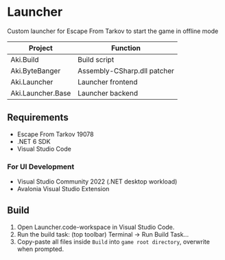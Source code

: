 # Launcher

Custom launcher for Escape From Tarkov to start the game in offline mode

**Project**        | **Function**
------------------ | --------------------------------------------
Aki.Build          | Build script
Aki.ByteBanger     | Assembly-CSharp.dll patcher
Aki.Launcher       | Launcher frontend
Aki.Launcher.Base  | Launcher backend

## Requirements

- Escape From Tarkov 19078
- .NET 6 SDK
- Visual Studio Code

### For UI Development

- Visual Studio Community 2022 (.NET desktop workload)
- Avalonia Visual Studio Extension

## Build

1. Open Launcher.code-workspace in Visual Studio Code.
2. Run the build task: (top toolbar) Terminal -> Run Build Task...
3. Copy-paste all files inside `Build` into `game root directory`, overwrite when prompted.
